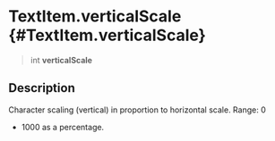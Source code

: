 TextItem.verticalScale {#TextItem.verticalScale}
======================

> int **verticalScale**

Description
-----------

Character scaling (vertical) in proportion to horizontal scale. Range: 0
- 1000 as a percentage.
